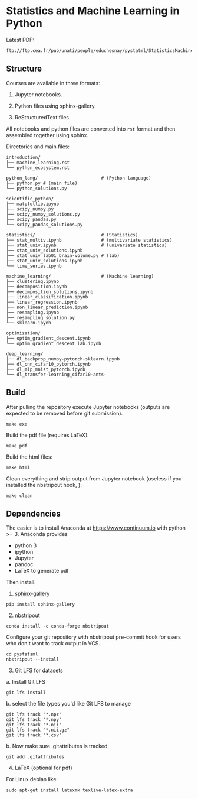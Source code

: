 Statistics and Machine Learning in Python
=========================================

Latest PDF:

    ftp://ftp.cea.fr/pub/unati/people/educhesnay/pystatml/StatisticsMachineLearningPython.pdf

Structure
---------

Courses are available in three formats:

1. Jupyter notebooks.

2. Python files using sphinx-gallery.

3. ReStructuredText files.

All notebooks and python files are converted into `rst` format and then assembled together using sphinx.

Directories and main files:

    introduction/
    ├── machine_learning.rst
    └── python_ecosystem.rst

    python_lang/                        # (Python language)
    ├── python.py # (main file)
    └── python_solutions.py

    scientific_python/
    ├── matplotlib.ipynb
    ├── scipy_numpy.py
    ├── scipy_numpy_solutions.py
    ├── scipy_pandas.py
    └── scipy_pandas_solutions.py

    statistics/                         # (Statistics)
    ├── stat_multiv.ipynb               # (multivariate statistics)
    ├── stat_univ.ipynb                 # (univariate statistics)
    ├── stat_univ_solutions.ipynb
    ├── stat_univ_lab01_brain-volume.py # (lab)
    ├── stat_univ_solutions.ipynb
    └── time_series.ipynb

    machine_learning/                   # (Machine learning)
    ├── clustering.ipynb
    ├── decomposition.ipynb
    ├── decomposition_solutions.ipynb
    ├── linear_classification.ipynb
    ├── linear_regression.ipynb
    ├── non_linear_prediction.ipynb
    ├── resampling.ipynb
    ├── resampling_solution.py
    └── sklearn.ipynb

    optimization/
    ├── optim_gradient_descent.ipynb
    └── optim_gradient_descent_lab.ipynb

    deep_learning/
    ├── dl_backprop_numpy-pytorch-sklearn.ipynb
    ├── dl_cnn_cifar10_pytorch.ipynb
    ├── dl_mlp_mnist_pytorch.ipynb
    └── dl_transfer-learning_cifar10-ants-


Build
-----

After pulling the repository execute Jupyter notebooks (outputs are expected to be removed before git submission).
```
make exe
```

Build the pdf file (requires LaTeX):
```
make pdf
```

Build the html files:
```
make html
```

Clean everything and  strip output from Jupyter notebook (useless if you installed the nbstripout hook, ):
```
make clean
```

Dependencies
------------
The easier is to install Anaconda at https://www.continuum.io with python >= 3. Anaconda provides

- python 3
- ipython
- Jupyter
- pandoc
- LaTeX to generate pdf

Then install:

1. [sphinx-gallery](https://sphinx-gallery.readthedocs.io)

```
pip install sphinx-gallery
```

2. [nbstripout](https://github.com/kynan/nbstripout)

```
conda install -c conda-forge nbstripout
```

Configure your git repository with nbstripout pre-commit hook for users who don't want to track output in VCS.

```
cd pystatsml
nbstripout --install
```

3. Git [LFS](https://git-lfs.github.com/) for datasets

a. Install Git LFS

```
git lfs install
```

b. select the file types you'd like Git LFS to manage

```
git lfs track "*.npz"
git lfs track "*.npy"
git lfs track "*.nii"
git lfs track "*.nii.gz"
git lfs track "*.csv"
```

b. Now make sure .gitattributes is tracked:

```
git add .gitattributes
```
4. LaTeX (optional for pdf)

For Linux debian like:

```
sudo apt-get install latexmk texlive-latex-extra
```
